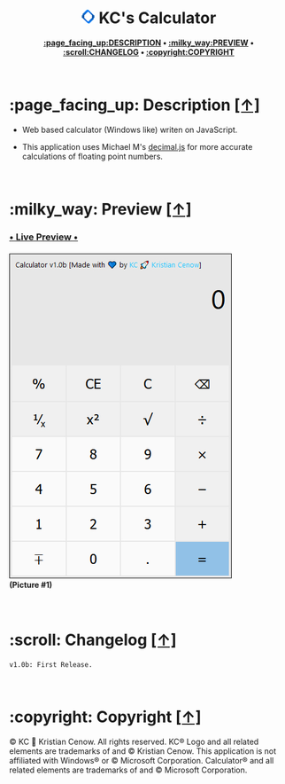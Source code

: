 <h1 align="center"><img src="https://raw.githubusercontent.com/kcenow/Storage/master/favicon.png" width="25px" height="25px"> KC's Calculator</h1>
<p align="center"><b><a href="#page_facing_up-description-">:page_facing_up:DESCRIPTION</a> • <a href="#milky_way-preview-">:milky_way:PREVIEW</a> • <a href="#scroll-changelog-">:scroll:CHANGELOG</a> • <a href="#copyright-copyright-">:copyright:COPYRIGHT</a></b></p>

<br />

<h1>:page_facing_up: Description <a href="#-kcs-calculator" title="Go to Navigation">[↑]</a></h1>

* Web based calculator (Windows like) writen on JavaScript.

* This application uses Michael M's <a href="https://github.com/MikeMcl/decimal.js">decimal.js</a> for more accurate calculations of floating point numbers.

<br />

<h1>:milky_way: Preview <a href="#-kcs-calculator" title="Go to Navigation">[↑]</a></h1>

<h3><a href="https://kcenow.com/lab/calculator/" target="_blank">• Live Preview •</a></h3>

<h4><img src="https://raw.githubusercontent.com/kcenow/Calculator/main/Preview/Preview.jpg"><br />
(Picture #1)</h4>

<br />

<h1>:scroll: Changelog <a href="#-kcs-calculator" title="Go to Navigation">[↑]</a></h1>

```
v1.0b: First Release.
```

<br />

<h1>:copyright: Copyright <a href="#-kcs-calculator" title="Go to Navigation">[↑]</a></h1>
© KC &#128640; Kristian Cenow. All rights reserved. KC® Logo and all related elements are trademarks of and © Kristian Cenow. This application is not affiliated with Windows® or © Microsoft Corporation. Calculator® and all related elements are trademarks of and © Microsoft Corporation. 
